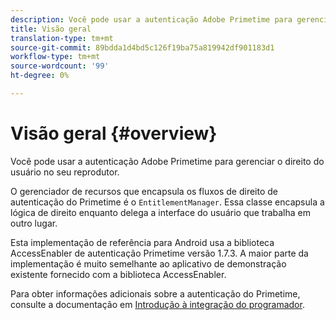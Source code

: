 ```yaml
---
description: Você pode usar a autenticação Adobe Primetime para gerenciar o direito do usuário no seu reprodutor.
title: Visão geral
translation-type: tm+mt
source-git-commit: 89bdda1d4bd5c126f19ba75a819942df901183d1
workflow-type: tm+mt
source-wordcount: '99'
ht-degree: 0%

---
```



# Visão geral {#overview}

Você pode usar a autenticação Adobe Primetime para gerenciar o direito do usuário no seu reprodutor.

O gerenciador de recursos que encapsula os fluxos de direito de autenticação do Primetime é o `EntitlementManager`. Essa classe encapsula a lógica de direito enquanto delega a interface do usuário que trabalha em outro lugar.

Esta implementação de referência para Android usa a biblioteca AccessEnabler de autenticação Primetime versão 1.7.3. A maior parte da implementação é muito semelhante ao aplicativo de demonstração existente fornecido com a biblioteca AccessEnabler.

Para obter informações adicionais sobre a autenticação do Primetime, consulte a documentação em [Introdução à integração do programador](https://tve.helpdocsonline.com/introduction-to-programmer-integration).
